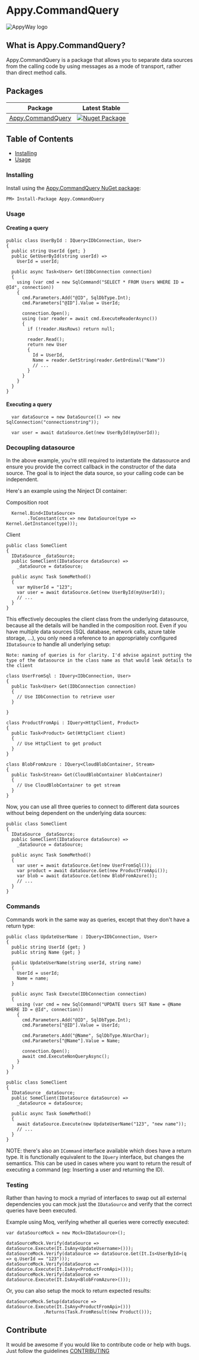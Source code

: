# Appy.CommandQuery

![AppyWay logo](resources/appyway-100x100.png)

## What is Appy.CommandQuery?

Appy.CommandQuery is a package that allows you to separate data sources from the calling code by using messages as a mode of transport, rather than direct method calls.

## Packages

| Package | Latest Stable |
| --- | --- |
| [Appy.CommandQuery](https://www.nuget.org/packages/Appy.CommandQuery) | [![Nuget Package](https://img.shields.io/badge/nuget-2.1.0-blue.svg)](https://www.nuget.org/packages/Appy.CommandQuery) |


## Table of Contents

- [Installing](#installing)
- [Usage](#usage)

### Installing

Install using the [Appy.CommandQuery NuGet package](https://www.nuget.org/packages/Appy.CommandQuery):

```
PM> Install-Package Appy.CommandQuery
```

### Usage


#### Creating a query

```
public class UserById : IQuery<IDbConnection, User>
{
  public string UserId {get; }
  public GetUserById(string userId) =>
    UserId = userId;

  public async Task<User> Get(IDbConnection connection)
  {
    using (var cmd = new SqlCommand("SELECT * FROM Users WHERE ID = @Id", connection))
    {
      cmd.Parameters.Add("@ID", SqlDbType.Int);
      cmd.Parameters["@ID"].Value = UserId;
    
      connection.Open();
      using (var reader = await cmd.ExecuteReaderAsync())
      {
        if (!reader.HasRows) return null;
        
        reader.Read();
        return new User
        {
          Id = UserId,
          Name = reader.GetString(reader.GetOrdinal("Name"))
          // ...
        }
      }
    }
  }
}
```

#### Executing a query
```
  var dataSource = new DataSource(() => new SqlConnection("connectionstring"));

  var user = await dataSource.Get(new UserById(myUserId));
```

### Decoupling datasource

In the above example, you're still required to instantiate the datasource and ensure you provide the correct callback in the constructor of the data source.
The goal is to inject the data source, so your calling code can be independent.

Here's an example using the Ninject DI container:

Composition root
```
  Kernel.Bind<IDataSource>
        .ToConstant(ctx => new DataSource(type => Kernel.GetInstance(type)));
```

Client

```
public class SomeClient
{
  IDataSource _dataSource;
  public SomeClient(IDataSource dataSource) => 
    _dataSource = dataSource;

  public async Task SomeMethod()
  {
    var myUserId = "123";
    var user = await dataSource.Get(new UserById(myUserId));
    // ...
  }
}
```

This effectively decouples the client class from the underlying datasource, because all the details will be handled in the composition root.
Even if you have multiple data sources (SQL database, network calls, azure table storage, ...), you only need a reference to an appropriately configured `IDataSource` to handle all underlying setup:

`Note: naming of queries is for clarity. I'd advise against putting the type of the datasource in the class name as that would leak details to the client`
```
class UserFromSql : IQuery<IDbConnection, User>
{
  public Task<User> Get(IDbConnection connection)
  {
    // Use IDbConnection to retrieve user
  }

}
```
```
class ProductFromApi : IQuery<HttpClient, Product>
{
  public Task<Product> Get(HttpClient client)
  {
    // Use HttpClient to get product
  }
}
```
```
class BlobFromAzure : IQuery<CloudBlobContainer, Stream>
{
  public Task<Strean> Get(CloudBlobContainer blobContainer)
  {
    // Use CloudBlobContainer to get stream
  }
}
```

Now, you can use all three queries to connect to different data sources without being dependent on the underlying data sources:


```
public class SomeClient
{
  IDataSource _dataSource;
  public SomeClient(IDataSource dataSource) => 
    _dataSource = dataSource;

  public async Task SomeMethod()
  {
    var user = await dataSource.Get(new UserFromSql());
    var product = await dataSource.Get(new ProductFromApi());
    var blob = await dataSource.Get(new BlobFromAzure());
    // ...
  }
}
```

### Commands

Commands work in the same way as queries, except that they don't have a return type:

```
public class UpdateUserName : IQuery<IDbConnection, User>
{
  public string UserId {get; }
  public string Name {get; }
  
  public UpdateUserName(string userId, string name)
  {
    UserId = userId;
    Name = name;
  }

  public async Task Execute(IDbConnection connection)
  {
    using (var cmd = new SqlCommand("UPDATE Users SET Name = @Name WHERE ID = @Id", connection))
    {
      cmd.Parameters.Add("@ID", SqlDbType.Int);
      cmd.Parameters["@ID"].Value = UserId;

      cmd.Parameters.Add("@Name", SqlDbType.NVarChar);
      cmd.Parameters["@Name"].Value = Name;
    
      connection.Open();
      await cmd.ExecuteNonQueryAsync();
    }
  }
}
```

```
public class SomeClient
{
  IDataSource _dataSource;
  public SomeClient(IDataSource dataSource) => 
    _dataSource = dataSource;

  public async Task SomeMethod()
  {
    await dataSource.Execute(new UpdateUserName("123", "new name"));
    // ...
  }
}
```

NOTE: there's also an `ICommand` interface available which does have a return type. It is functionally equivalent to the `IQuery` interface, but changes the semantics. This can be used in cases where you want to return the result of executing a command (eg: Inserting a user and returning the ID).

### Testing

Rather than having to mock a myriad of interfaces to swap out all external dependencies you can mock just the `IDataSource` and verify that the correct queries have been executed.

Example using Moq, verifying whether all queries were correctly executed:

``` 
var dataSourceMock = new Mock<IDataSource>();

dataSourceMock.Verify(dataSource => dataSource.Execute(It.IsAny<UpdateUsername>()));
dataSourceMock.Verify(dataSource => dataSource.Get(It.Is<UserById>(q => q.UserId == "123")));
dataSourceMock.Verify(dataSource => dataSource.Execute(It.IsAny<ProductFromApi>()));
dataSourceMock.Verify(dataSource => dataSource.Execute(It.IsAny<BlobFromAzure>()));
```

Or, you can also setup the mock to return expected results:

```
dataSourceMock.Setup(dataSource => dataSource.Execute(It.IsAny<ProductFromApi>()))
              .Returns(Task.FromResult(new Product()));
```


## Contribute
It would be awesome if you would like to contribute code or help with bugs. Just follow the guidelines [CONTRIBUTING](https://github.com/YellowLineParking/Appy.CommandQuery/blob/master/CONTRIBUTING.md)